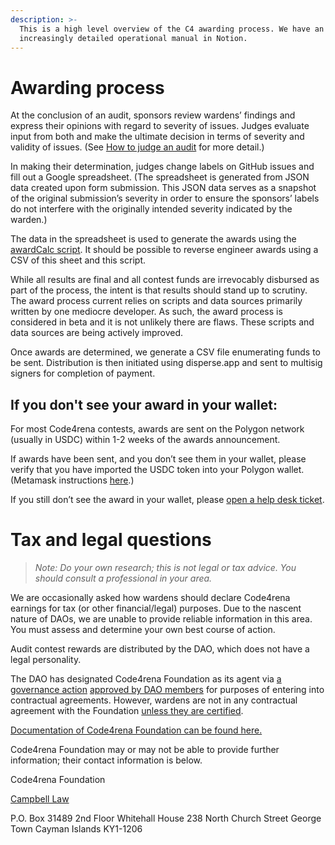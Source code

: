 ```yaml
---
description: >-
  This is a high level overview of the C4 awarding process. We have an
  increasingly detailed operational manual in Notion.
---
```


# Awarding process

At the conclusion of an audit, sponsors review wardens’ findings and express their opinions with regard to severity of issues. Judges evaluate input from both and make the ultimate decision in terms of severity and validity of issues. (See [How to judge an audit](../../roles/judges/how-to-judge-a-contest.md) for more detail.)

In making their determination, judges change labels on GitHub issues and fill out a Google spreadsheet. (The spreadsheet is generated from JSON data created upon form submission. This JSON data serves as a snapshot of the original submission’s severity in order to ensure the sponsors’ labels do not interfere with the originally intended severity indicated by the warden.)

The data in the spreadsheet is used to generate the awards using the [awardCalc script](https://github.com/code-423n4/awardcalc). It should be possible to reverse engineer awards using a CSV of this sheet and this script.

While all results are final and all contest funds are irrevocably disbursed as part of the process, the intent is that results should stand up to scrutiny. The award process current relies on scripts and data sources primarily written by one mediocre developer. As such, the award process is considered in beta and it is not unlikely there are flaws. These scripts and data sources are being actively improved.

Once awards are determined, we generate a CSV file enumerating funds to be sent. Distribution is then initiated using disperse.app and sent to multisig signers for completion of payment.

## If you don't see your award in your wallet:

For most Code4rena contests, awards are sent on the Polygon network (usually in USDC) within 1-2 weeks of the awards announcement.

If awards have been sent, and you don’t see them in your wallet, please verify that you have imported the USDC token into your Polygon wallet. (Metamask instructions [here](https://metamask.zendesk.com/hc/en-us/articles/360015489031-How-to-display-tokens-in-MetaMask).)

If you still don’t see the award in your wallet, please [open a help desk ticket](https://code4rena.com/help).

# Tax and legal questions

> *Note: Do your own research; this is not legal or tax advice. You should consult a professional in your area.*

We are occasionally asked how wardens should declare Code4rena earnings for tax (or other financial/legal) purposes. Due to the nascent nature of DAOs, we are unable to provide reliable information in this area. You must assess and determine your own best course of action.

Audit contest rewards are distributed by the DAO, which does not have a legal personality.

The DAO has designated Code4rena Foundation as its agent via [a governance action](https://github.com/code-423n4/org/discussions/13) [approved by DAO members](https://polygonscan.com/tx/0x8fbe178e34a7ae03a5e0d1f49f23e38f3a1c0d1186a67920d33196a89f79da98) for purposes of entering into contractual agreements. However, wardens are not in any contractual agreement with the Foundation [unless they are certified](https://code4rena.com/certified-contributor-summary/).

[Documentation of Code4rena Foundation can be found here.](https://github.com/code-423n4/org/tree/main/foundation)

Code4rena Foundation may or may not be able to provide further information; their contact information is below.

Code4rena Foundation

[Campbell Law](mailto:campbell@silversidemanagement.ky)

P.O. Box 31489
2nd Floor Whitehall House
238 North Church Street
George Town
Cayman Islands KY1-1206